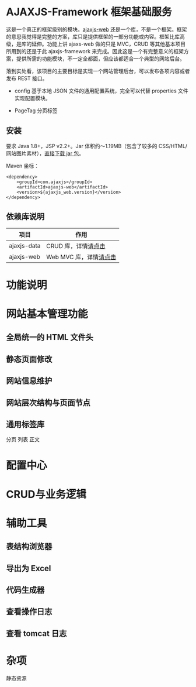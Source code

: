 AJAXJS-Framework 框架基础服务
===========

这是一个真正的框架级别的模块。[ajaxjs-web](../ajaxjs-web/README.md) 还是一个库，不是一个框架。框架的意思我觉得是完整的方案，库只是提供框架的一部分功能或内容。框架比库高级，是库的延伸。功能上讲 ajaxs-web 做的只是 MVC，CRUD 等其他基本项目所用到的还是于此 ajaxjs-framework 来完成。因此这是一个有完整意义的框架方案，提供所需的功能模块，不一定全都面，但应该都适合一个典型的网站后台。

落到实处看，该项目的主要目标是实现一个网站管理后台，可以发布各项内容或者发布 REST 接口。

- config 基于本地 JSON 文件的通用配置系统，完全可以代替 properties 文件实现配置模块。

- PageTag 分页标签


安装
---------

要求 Java 1.8+，JSP v2.2+。Jar 体积约～1.19MB（包含了较多的 CSS/HTML/网站图片素材），[直接下载 jar 包](https://search.maven.org/remotecontent?filepath=com/ajaxjs/ajaxjs-web/1.1.5/ajaxjs-web-1.1.3.jar)。

Maven 坐标：

```
<dependency>
    <groupId>com.ajaxjs</groupId>
    <artifactId>ajaxjs-web</artifactId>
    <version>${ajaxjs_web.version}</version>
</dependency>
```

依赖库说明
-------------
|项目|作用|
|---|---|
|ajaxjs-data| CRUD 库，详情[请点击](../ajaxjs-data/README.md)|
|ajaxjs-web| Web MVC 库，详情[请点击](../ajaxjs-web/README.md)|

功能说明
===========

网站基本管理功能
============

全局统一的 HTML 文件头
------------------

静态页面修改
-------------

网站信息维护
---------------

网站层次结构与页面节点
--------------

通用标签库
---------------
分页
列表
正文

配置中心
===========

CRUD与业务逻辑
==========



辅助工具
========

表结构浏览器
----------

导出为 Excel 
------------

代码生成器
-----------

查看操作日志
------------

查看 tomcat 日志
---------



杂项
==========
静态资源




